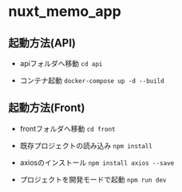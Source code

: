 # nuxt_memo_app

## 起動方法(API)

+ apiフォルダへ移動
`cd api`

+ コンテナ起動
`docker-compose up -d --build`

## 起動方法(Front)

+ frontフォルダへ移動
`cd front`

+ 既存プロジェクトの読み込み
`npm install`

+ axiosのインストール
`npm install axios --save`

+ プロジェクトを開発モードで起動
`npm run dev`

